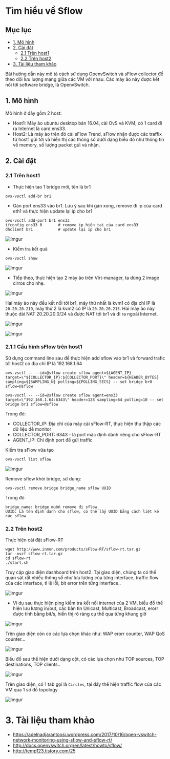 # Tìm hiểu về Sflow

## Mục lục
- [1. Mô hình](#1)
- [2. Cài đặt](#2)
    - [2.1 Trên host1](#21)
    - [2.2 Trên host2](#22)
- [3. Tài liệu tham khảo](#3)

Bài hướng dẫn này mô tả cách sử dụng OpenvSwitch và sFlow collector để theo dõi lưu lượng mạng giữa các VM với nhau. Các máy ảo này được kết nối tới software bridge, là OpenvSwitch.

<a name="1"></a>

## 1. Mô hình

Mô hình ở đây gồm 2 host:
- Host1: Máy ảo ubuntu desktop bản 16.04, cài OvS và KVM, có 1 card đi ra Internet là card ens33. 
- Host2: Là máy ảo trên đó cài sFlow Trend, sFlow nhận được các traffix từ host1 gửi tới và hiển thị các thông số dưới dạng biểu đồ như thông tin về memory, số lượng packet gửi và nhận, 

<a name="2"></a>

## 2. Cài đặt 

### 2.1 Trên host1

- Thực hiện tạo 1 bridge mới, tên là br1

```
ovs-vsctl add-br br1
```

- Gán port ens33 vào br1. Lưu ý sau khi gán xong, remove đi ip của card eth1 và thực hiện update lại ip cho br1

```
ovs-vsctl add-port br1 ens33
ifconfig ens33 0       # remove ip hiện tại của card ens33
dhclient br1           # update lại ip cho br1
```

![Imgur](https://i.imgur.com/SkAzrGO.png)

- Kiểm tra kết quả

```
ovs-vsctl show
```

![Imgur](https://i.imgur.com/gi850Ca.png)

- Tiếp theo, thực hiện tạo 2 máy ảo trên Virt-manager, ta dùng 2 image cirros cho nhẹ.

![Imgur](https://i.imgur.com/qoZovyB.png)

Hai máy ảo này đều kết nối tới br1, máy thứ nhất là kvm1 có địa chỉ IP là `20.20.20.219`, máy thứ 2 là kvm2 có IP là `20.20.20.215`. Hai máy ảo này thuộc dải NAT 20.20.20.0/24 và được NAT tới br1 và đi ra ngoài Internet.

![Imgur](https://i.imgur.com/ZAG6Pfk.png)

![Imgur](https://i.imgur.com/V7Q3p8r.png)


### 2.1.1 Cấu hình sFlow trên host1

Sử dụng command line sau để thực hiện add sflow vào br1 và forward trafic tới host2 có địa chỉ IP là 192.168.1.64

```
ovs-vsctl -- --id=@sflow create sflow agent=${AGENT_IP} target=\"${COLLECTOR_IP}:${COLLECTOR_PORT}\" header=${HEADER_BYTES} sampling=${SAMPLING_N} polling=${POLLING_SECS} -- set bridge br0 sflow=@sflow

ovs-vsctl -- --id=@sflow create sflow agent=ens33 target=\"192.168.1.64:6343\" header=128 sampling=64 polling=10 -- set bridge br1 sflow=@sflow
```

Trong đó: 
- COLLECTOR_IP: Địa chỉ của máy cài sFlow-RT, thực hiện thu thập các dữ liệu để monitor
- COLLECTOR_PORT: 6343 - là port mặc định dành riêng cho sFlow-RT
- AGENT_IP: Chỉ định port để gửi traffic 


Kiểm tra sFlow vừa tạo

```
ovs-vsctl list sflow
```

![Imgur](https://i.imgur.com/JkXI6Gp.png)


Remove sflow khỏi bridge, sử dụng:

```
ovs-vsctl remove bridge bridge_name sflow UUID
```

Trong đó
```
bridge_name: bridge muốn remove đi sflow
UUID: Là tên định danh cho sflow, có thể lấy UUID bằng cách liệt kê các sflow 
```
<a name="22"></a>

### 2.2 Trên host2

Thực hiện cài đặt sFlow-RT

```
wget http://www.inmon.com/products/sFlow-RT/sflow-rt.tar.gz
tar -xvzf sflow-rt.tar.gz
cd sflow-rt
./start.sh
```

Truy cập giao diện dashboard trên host2. Tại giao diện, chúng ta có thể quan sát rất nhiều thông số như lưu lượng của từng interface, traffic flow của các interface, tỉ lệ lỗi, bit error trên từng interface..

![Imgur](https://i.imgur.com/c5v6UDM.png)


- Ví dụ sau thực hiện ping kiểm tra kết nối internet của 2 VM, biểu đồ thể hiện lưu lượng in/out, các bản tin Unicast, Multicast, Broadcast, erorr được tính bằng bit/s, hiển thị rõ ràng cụ thể qua từng khung giờ

![Imgur](https://i.imgur.com/Qw7DijB.png)


Trên giao diện còn có các lựa chọn khác như: WAP erorr counter, WAP QoS counter...

![Imgur](https://i.imgur.com/OLBnGXV.png)


Biểu đồ sau thể hiện dưới dạng cột, có các lựa chọn như TOP sources, TOP destinations, TOP clients..

![Imgur](https://i.imgur.com/NnirFes.png)


Trên giao diện, có 1 tab gọi là `Circles`, tại đây thể hiện traffic flow của các VM qua 1 sơ đồ topology 

![Imgur](https://i.imgur.com/GGH2Z6V.png)


<a name="3"></a>

# 3. Tài liệu tham khảo
- https://adelnadjarantoosi.wordpress.com/2017/10/16/open-vswitch-network-monitoring-using-sflow-and-sflow-rt/
- http://docs.openvswitch.org/en/latest/howto/sflow/
- http://temp123.tistory.com/25




